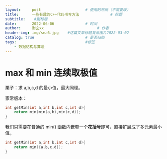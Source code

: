 ```yaml
---
layout:     post   				    # 使用的布局（不需要改）
title:      一些有趣的C++代码书写方法				# 标题 
subtitle:    #副标题
date:       2022-06-06 				# 时间
author:     谢玄xx 						# 作者
header-img: img/sea6.jpg 	#这篇文章标题背景图片2022-03-02 
catalog: true 						# 是否归档
tags:								#标签
    - 数据结构与算法
---
```



# max 和 min 连续取极值

栗子：求 a,b,c,d 的最小值，最大同理。  

家常版本：
```CPP
int getMin(int a,int b,int c,int d){
    return min(min(a,b),min(c,d));
}
```
我们只需要在普通的 min() 函数内嵌套一个**花括号**即可，直接扩展成了多元素最小值。  

```CPP
int getMin(int a,int b,int c,int d){
    return min({a,b,c,d});
}
```

#

